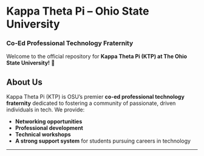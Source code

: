 # Kappa Theta Pi – Ohio State University  
### Co-Ed Professional Technology Fraternity  

Welcome to the official repository for **Kappa Theta Pi (KTP) at The Ohio State University!** 🚀  

## About Us  
Kappa Theta Pi (KTP) is OSU’s premier **co-ed professional technology fraternity** dedicated to fostering a community of passionate, driven individuals in tech. We provide:  
- **Networking opportunities**  
- **Professional development**  
- **Technical workshops**  
- **A strong support system** for students pursuing careers in technology  

---
